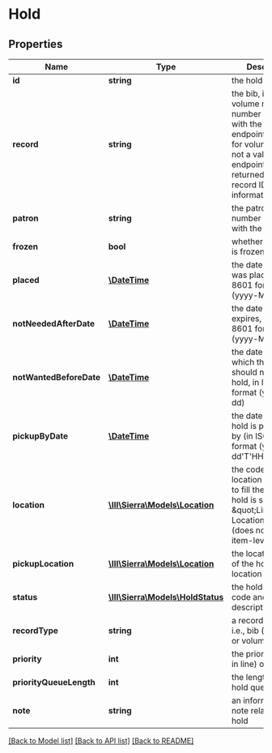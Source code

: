 # Hold

## Properties
Name | Type | Description | Notes
------------ | ------------- | ------------- | -------------
**id** | **string** | the hold ID | 
**record** | **string** | the bib, item, or volume record number associated with the hold (the endpoint returned for volume holds is not a valid API endpoint; it is returned for volume record ID information only) | [optional] 
**patron** | **string** | the patron record number associated with the hold | 
**frozen** | **bool** | whether the record is frozen | [optional] 
**placed** | [**\DateTime**](\DateTime.md) | the date the hold was placed, in ISO 8601 format (yyyy-MM-dd) | [optional] 
**notNeededAfterDate** | [**\DateTime**](\DateTime.md) | the date the hold expires, in ISO 8601 format (yyyy-MM-dd) | [optional] 
**notWantedBeforeDate** | [**\DateTime**](\DateTime.md) | the date before which the system should not fill the hold, in ISO 8601 format (yyyy-MM-dd) | [optional] 
**pickupByDate** | [**\DateTime**](\DateTime.md) | the date that the hold is picked up by (in ISO 8601 format (yyyy-MM-dd&#39;T&#39;HH:mm:ssZZ)) | [optional] 
**location** | [**\III\Sierra\Models\Location**](Location.md) | the code of the location from which to fill the hold, if the hold is set for \&quot;Limit to Location\&quot; (does not apply to item-level holds) | [optional] 
**pickupLocation** | [**\III\Sierra\Models\Location**](Location.md) | the location code of the hold&#39;s pickup location | [optional] 
**status** | [**\III\Sierra\Models\HoldStatus**](HoldStatus.md) | the hold status code and description | [optional] 
**recordType** | **string** | a record type code, i.e., bib (b), item (i), or volume (j) | [optional] 
**priority** | **int** | the priority (place in line) of the hold | [optional] 
**priorityQueueLength** | **int** | the length of the hold queue | [optional] 
**note** | **string** | an informational note related to the hold | [optional] 

[[Back to Model list]](../README.md#documentation-for-models) [[Back to API list]](../README.md#documentation-for-api-endpoints) [[Back to README]](../README.md)


